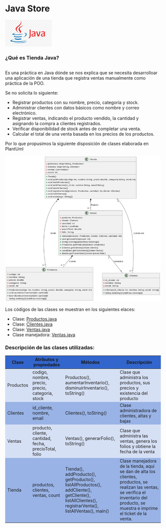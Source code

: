 # Java Store
<img src="java_logo_01.jpg" style="width:30%" />
<div class="container">
  <div class="row">
    <div class="column">
     <H3>¿Qué es Tienda Java?</H3>   
   </div>
  </div>
  <div class="row">
    <div class="col">
      <p>Es una práctica en Java dónde se nos explica que se necesita desarrolloar una aplicación
      de una tienda que registra ventas manualmente como práctica de la POO.</p>
      <p>Se no solicita lo siguiente:</p>
      <ul>
        <li>Registrar productos con su nombre, precio, categoría y stock.</li>
        <li>Administrar clientes con datos básicos como nombre y correo
            electrónico.</li>
        <li>Registrar ventas, indicando el producto vendido, la cantidad y
            asignando la compra a clientes registrados.</li>
        <li>Verificar disponibilidad de stock antes de completar una venta.</li>
        <li>Calcular el total de una venta basada en los precios de los
            productos.</li>
      </ul>
    </div>      
  </div>
  <div class="row">
    <div class="col">
      <p> Por lo que propusimos la siguiente disposición de clases elaborada en PlantUml</p>
      <img src="Diagrama_tienda_java.jpg" />
      <p>Los códigos de las clases se muestran en los siguientes elaces:</p>
      <ul>
        <li>Clase: <a href="Productos.java">Productos.java</a></li>
        <li>Clase: <a href="Clientes.java">Clientes.java</a></li>
        <li>Clase: <a href="Ventas.java">Ventas.java</a></li>
        <li>Clase manejadora: <a href="Ventas.java">Ventas.java</a></li>
      </ul>
    </div>
    <div class="row">
      <div class="col">
        <h3>Descripción de las clases utilizadas:</h3>
        <table>
          <thead>
            <tr style="background-color: #3366cc">
              <th>Clase</th>
              <th>Atributos y propiedades</th>
              <th>Métodos</th>
              <th>Descripción</th>
            </tr>
          </thead>
          <tbody>
            <tr style="background-color: #d6e0f5">
              <td>Productos</td>
              <td>codigo, nombre, precio, precio, categoria, stock</td>
              <td>Productos(), aumentarInventario(), disminuirInventario(), toString()</td>
              <td>Clase que administra los productos, sus precios y existencia del producto</td>
            </tr>
            <tr style="background-color: #99b3e6">
              <td>Clientes</td>
              <td>id_cliente, nombre, email</td>
              <td>Clientes(), toString()</td>
              <td>Clase administradora de clientes, altas y bajas</td>
            </tr>
            <tr style="background-color: #d6e0f5">
              <td>Ventas</td>
              <td>producto, cliente, cantidad, fecha, precioTotal, folio</td>
              <td>Ventas(), generarFolio(), toString()</td>
              <td>Clase que administra las ventas, genera los folios y obtiene la fecha de la venta</td>
            </tr>
            <tr style="background-color: #99b3e6">
              <td>Tienda</td>
              <td>productos, clientes, ventas, count</td>
              <td>Tienda(), addProducto(), getProducto(), listAllProductos(), addCliente(), getCliente(), listAllClientes(),
                  registrarVenta(), listAllVentas(), main()</td>
              <td>Clase manejadora de la tienda, aqui se dan de alta los clientes, productos, se realizan las ventas, se verifica 
                  el inventario del producto, se muestra e imprime el ticket de la venta.</td>
            </tr>
          </tbody>
        </table>
      </div>
    </div>
  </div>
</div>
